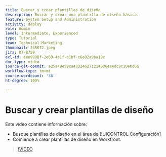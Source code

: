 ```yaml
---
title: Buscar y crear plantillas de diseño
description: Buscar y crear una plantilla de diseño básica.
feature: System Setup and Administration
activity: deploy
role: Admin
level: Intermediate, Experienced
type: Tutorial
team: Technical Marketing
thumbnail: 335072.jpeg
jira: KT-8759
exl-id: eee9988f-2e60-4e1f-b1bf-c6e82a9ba19c
doc-type: video
source-git-commit: a25a49e59ca483246271214886ea4dc9c10e8d66
workflow-type: tm+mt
source-wordcount: '36'
ht-degree: 100%

---
```


# Buscar y crear plantillas de diseño

Este vídeo contiene información sobre:

* Busque plantillas de diseño en el área de [!UICONTROL Configuración]
* Comience a crear plantillas de diseño en Workfront.

>[!VIDEO](https://video.tv.adobe.com/v/335072/?quality=12&learn=on)
